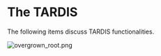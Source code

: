 # The TARDIS

The following items discuss TARDIS functionalities.

![overgrown_root.png](overgrown_root.png)